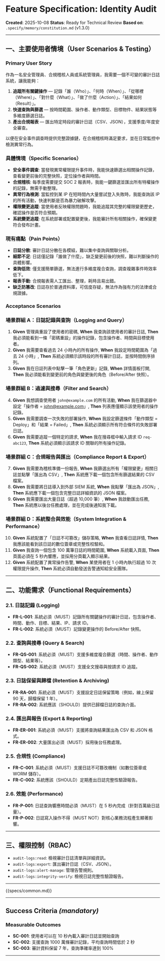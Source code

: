 # Feature Specification: Identity Audit

**Created**: 2025-10-08
**Status**: Ready for Technical Review
**Based on**: `.specify/memory/constitution.md` (v1.3.0)

---

## 一、主要使用者情境（User Scenarios & Testing）

### Primary User Story

作為一名安全管理員、合規稽核人員或系統管理員，我需要一個不可變的審計日誌系統，讓我能夠：
1.  **追蹤所有關鍵操作** — 記錄「誰（Who）」、「何時（When）」、「從哪裡（Where）」、「對什麼（What）」、「做了什麼（Action）」、「結果如何（Result）」。
2.  **快速查詢與篩選** — 按時間範圍、操作者、動作類型、目標物件、結果狀態等多維度篩選日誌。
3.  **產出合規報表** — 匯出特定時段的審計日誌（CSV、JSON），支援季度/年度安全審查。

以便在安全事件調查時提供完整證據鏈，在合規稽核時滿足要求，並在日常監控中檢測異常行為。

### 具體情境（Specific Scenarios）
- **安全事件調查**: 當發現異常權限提升事件時，我能快速篩選出相關操作記錄，查看變更前後的完整快照，定位操作者與時間。
- **合規稽核**: 每季度需要提交 SOC 2 報表時，我能一鍵篩選並匯出所有特權操作的記錄，無需手動整理。
- **異常行為檢測**: 當監控到某 IP 在短時間內大量嘗試登入失敗時，我能查詢該 IP 的所有活動，快速判斷是否為暴力破解攻擊。
- **權限變更追蹤**: 當使用者反映權限問題時，我能追蹤其完整的權限變更歷史，確認操作是否符合預期。
- **系統變更追蹤**: 在系統部署或配置變更後，我能審計所有相關操作，確保變更符合發布計畫。

### 現有痛點（Pain Points）
- **日誌分散**: 審計日誌分散在各模組，難以集中查詢與關聯分析。
- **細節不足**: 日誌僅記錄「誰做了什麼」，缺乏變更前後的快照，難以判斷操作的具體影響。
- **查詢低效**: 僅支援簡單篩選，無法進行多維度複合查詢，調查複雜事件時效率低下。
- **報表手動**: 合規報表需人工匯出、整理，耗時且易出錯。
- **缺乏防篡改**: 日誌存於普通資料庫，可信度存疑，無法作為強有力的法律或合規證據。

### Acceptance Scenarios

### 場景群組 A：日誌記錄與查詢（Logging and Query）
1.  **Given** 管理員重設了使用者的密碼, **When** 我查詢該使用者的審計日誌, **Then** 我必須能看到一條「密碼重設」的操作記錄，包含操作者、時間與目標使用者。
2.  **Given** 我需要查看過去 24 小時內的所有操作, **When** 我設定時間範圍為「過去 24 小時」, **Then** 系統必須顯示該時段的所有審計日誌，並按時間倒序排列。
3.  **Given** 我在日誌列表中點擊一筆「角色更新」記錄, **When** 詳情面板打開, **Then** 我必須能看到變更前的角色與變更後的角色（Before/After 快照）。

### 場景群組 B：過濾與搜尋（Filter and Search）
4.  **Given** 我想調查使用者 `john@example.com` 的所有活動, **When** 我在篩選器中設定「操作者 = john@example.com」, **Then** 列表應僅顯示該使用者的操作記錄。
5.  **Given** 我需要調查一次失敗的部署操作, **When** 我設定篩選條件「動作類型 = Deploy」和「結果 = Failed」, **Then** 系統必須顯示所有符合條件的失敗部署日誌。
6.  **Given** 我需要追蹤一個特定的請求, **When** 我在搜尋框中輸入請求 ID `req-abc123`, **Then** 系統必須顯示該請求 ID 關聯的所有操作記錄。

### 場景群組 C：合規報告與匯出（Compliance Report & Export）
7.  **Given** 我需要為稽核準備一份報告, **When** 我篩選出所有「權限變更」相關日誌並點擊「匯出為 CSV」, **Then** 系統應下載一個包含所有篩選結果的 CSV 檔案。
8.  **Given** 我需要將日誌導入到外部 SIEM 系統, **When** 我點擊「匯出為 JSON」, **Then** 系統應下載一個包含完整日誌詳細資訊的 JSON 檔案。
9.  **Given** 我需要匯出大量日誌（超過 10,000 筆）, **When** 我啟動匯出任務, **Then** 系統應以後台任務處理，並在完成後通知我下載。

### 場景群組 D：系統整合與效能（System Integration & Performance）
10. **Given** 系統配置了「日誌不可篡改」儲存策略, **When** 我查看日誌詳情, **Then** 我應該能看到該日誌的數位簽章或完整性校驗和。
11. **Given** 我查詢一個包含 100 萬筆日誌的時間範圍, **When** 系統載入頁面, **Then** 頁面必須在 5 秒內響應，並採用分頁載入顯示結果。
12. **Given** 系統配置了異常操作告警, **When** 某使用者在 1 小時內執行超過 10 次權限提升操作, **Then** 系統必須自動發送告警通知給安全團隊。

---

## 二、功能需求（Functional Requirements）

### 2.1. 日誌記錄 (Logging)
- **FR-L-001**: 系統必須（MUST）記錄所有關鍵操作的審計日誌，包含操作者、時間、動作、目標、結果、IP、請求 ID。
- **FR-L-002**: 系統必須（MUST）記錄變更操作的 Before/After 快照。

### 2.2. 查詢與搜尋 (Query & Search)
- **FR-QS-001**: 系統必須（MUST）支援多維度複合篩選（時間、操作者、動作類型、結果等）。
- **FR-QS-002**: 系統必須（MUST）支援全文搜尋與按請求 ID 追蹤。

### 2.3. 日誌保留與歸檔 (Retention & Archiving)
- **FR-RA-001**: 系統必須（MUST）支援設定日誌保留策略（例如，線上保留 90 天，歸檔保留 1 年）。
- **FR-RA-002**: 系統應該（SHOULD）提供已歸檔日誌的查詢介面。

### 2.4. 匯出與報告 (Export & Reporting)
- **FR-ER-001**: 系統必須（MUST）支援將查詢結果匯出為 CSV 和 JSON 格式。
- **FR-ER-002**: 大量匯出必須（MUST）採用後台任務處理。

### 2.5. 合規性 (Compliance)
- **FR-C-001**: 系統必須（MUST）支援日誌不可篡改機制（如數位簽章或 WORM 儲存）。
- **FR-C-002**: 系統應該（SHOULD）定期產出日誌完整性驗證報告。

### 2.6. 效能 (Performance)
- **FR-P-001**: 日誌查詢響應時間必須（MUST）在 5 秒內完成（針對百萬級日誌量）。
- **FR-P-002**: 日誌寫入操作不得（MUST NOT）對核心業務流程產生顯著影響。

---

## 三、權限控制（RBAC）

- `audit-logs:read`: 檢視審計日誌清單與詳細資訊。
- `audit-logs:export`: 匯出審計日誌（CSV、JSON）。
- `audit-logs:alert-manage`: 管理告警規則。
- `audit-logs:integrity-verify`: 檢視日誌完整性驗證報告。

---

{{specs/common.md}}

---

## Success Criteria *(mandatory)*

### Measurable Outcomes

- **SC-001**: 使用者可以在 10 秒內載入審計日誌並開始查詢
- **SC-002**: 支援查詢 1000 萬條審計記錄，平均查詢時間低於 2 秒
- **SC-003**: 審計資料保留 7 年，查詢準確率達到 100%

---
